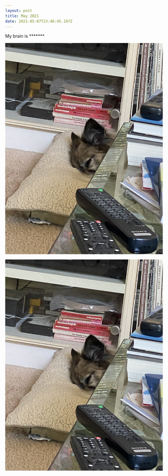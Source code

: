 ```yaml
---
layout: post
title: May 2021
date: 2021-05-07T23:46:45.197Z
---
```

My brain is \*\*\*\*\*\**

![](/assets/uploads/img_4990.jpg "sleep")



![](/assets/uploads/img_4990.jpg "sleep")